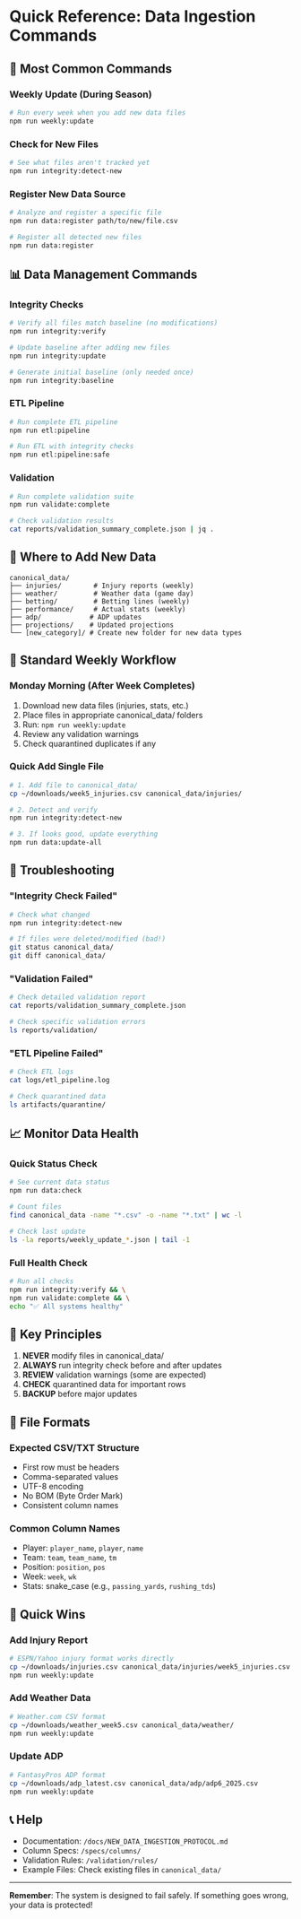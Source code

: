 # Quick Reference: Data Ingestion Commands

## 🚀 Most Common Commands

### Weekly Update (During Season)
```bash
# Run every week when you add new data files
npm run weekly:update
```

### Check for New Files
```bash
# See what files aren't tracked yet
npm run integrity:detect-new
```

### Register New Data Source
```bash
# Analyze and register a specific file
npm run data:register path/to/new/file.csv

# Register all detected new files
npm run data:register
```

## 📊 Data Management Commands

### Integrity Checks
```bash
# Verify all files match baseline (no modifications)
npm run integrity:verify

# Update baseline after adding new files
npm run integrity:update

# Generate initial baseline (only needed once)
npm run integrity:baseline
```

### ETL Pipeline
```bash
# Run complete ETL pipeline
npm run etl:pipeline

# Run ETL with integrity checks
npm run etl:pipeline:safe
```

### Validation
```bash
# Run complete validation suite
npm run validate:complete

# Check validation results
cat reports/validation_summary_complete.json | jq .
```

## 📁 Where to Add New Data

```
canonical_data/
├── injuries/        # Injury reports (weekly)
├── weather/         # Weather data (game day)
├── betting/         # Betting lines (weekly)
├── performance/     # Actual stats (weekly)
├── adp/            # ADP updates
├── projections/    # Updated projections
└── [new_category]/ # Create new folder for new data types
```

## 🔄 Standard Weekly Workflow

### Monday Morning (After Week Completes)
1. Download new data files (injuries, stats, etc.)
2. Place files in appropriate canonical_data/ folders
3. Run: `npm run weekly:update`
4. Review any validation warnings
5. Check quarantined duplicates if any

### Quick Add Single File
```bash
# 1. Add file to canonical_data/
cp ~/downloads/week5_injuries.csv canonical_data/injuries/

# 2. Detect and verify
npm run integrity:detect-new

# 3. If looks good, update everything
npm run data:update-all
```

## 🚨 Troubleshooting

### "Integrity Check Failed"
```bash
# Check what changed
npm run integrity:detect-new

# If files were deleted/modified (bad!)
git status canonical_data/
git diff canonical_data/
```

### "Validation Failed"
```bash
# Check detailed validation report
cat reports/validation_summary_complete.json

# Check specific validation errors
ls reports/validation/
```

### "ETL Pipeline Failed"
```bash
# Check ETL logs
cat logs/etl_pipeline.log

# Check quarantined data
ls artifacts/quarantine/
```

## 📈 Monitor Data Health

### Quick Status Check
```bash
# See current data status
npm run data:check

# Count files
find canonical_data -name "*.csv" -o -name "*.txt" | wc -l

# Check last update
ls -la reports/weekly_update_*.json | tail -1
```

### Full Health Check
```bash
# Run all checks
npm run integrity:verify && \
npm run validate:complete && \
echo "✅ All systems healthy"
```

## 🔑 Key Principles

1. **NEVER** modify files in canonical_data/
2. **ALWAYS** run integrity check before and after updates
3. **REVIEW** validation warnings (some are expected)
4. **CHECK** quarantined data for important rows
5. **BACKUP** before major updates

## 📝 File Formats

### Expected CSV/TXT Structure
- First row must be headers
- Comma-separated values
- UTF-8 encoding
- No BOM (Byte Order Mark)
- Consistent column names

### Common Column Names
- Player: `player_name`, `player`, `name`
- Team: `team`, `team_name`, `tm`
- Position: `position`, `pos`
- Week: `week`, `wk`
- Stats: snake_case (e.g., `passing_yards`, `rushing_tds`)

## 🎯 Quick Wins

### Add Injury Report
```bash
# ESPN/Yahoo injury format works directly
cp ~/downloads/injuries.csv canonical_data/injuries/week5_injuries.csv
npm run weekly:update
```

### Add Weather Data
```bash
# Weather.com CSV format
cp ~/downloads/weather_week5.csv canonical_data/weather/
npm run weekly:update
```

### Update ADP
```bash
# FantasyPros ADP format
cp ~/downloads/adp_latest.csv canonical_data/adp/adp6_2025.csv
npm run weekly:update
```

## 📞 Help

- Documentation: `/docs/NEW_DATA_INGESTION_PROTOCOL.md`
- Column Specs: `/specs/columns/`
- Validation Rules: `/validation/rules/`
- Example Files: Check existing files in `canonical_data/`

---

**Remember**: The system is designed to fail safely. If something goes wrong, your data is protected!
